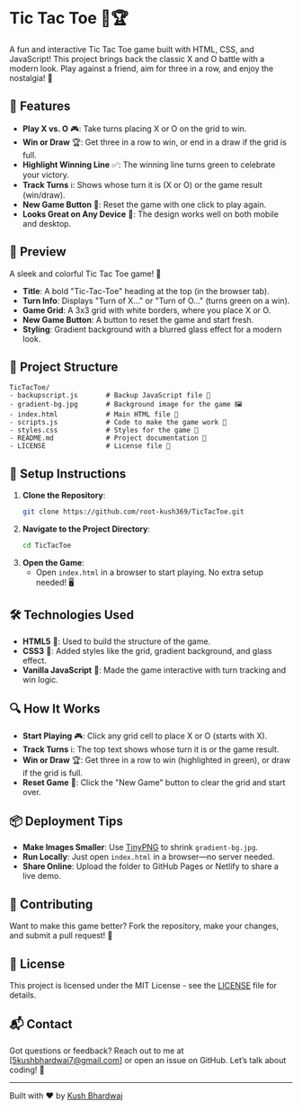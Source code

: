 # Tic Tac Toe 🎲🏆

A fun and interactive Tic Tac Toe game built with HTML, CSS, and JavaScript! This project brings back the classic X and O battle with a modern look. Play against a friend, aim for three in a row, and enjoy the nostalgia! 🚀



## 🌟 Features
- **Play X vs. O** 🎮: Take turns placing X or O on the grid to win.
- **Win or Draw** 🏆: Get three in a row to win, or end in a draw if the grid is full.
- **Highlight Winning Line** ✅: The winning line turns green to celebrate your victory.
- **Track Turns** ℹ️: Shows whose turn it is (X or O) or the game result (win/draw).
- **New Game Button** 🔄: Reset the game with one click to play again.
- **Looks Great on Any Device** 📱: The design works well on both mobile and desktop.

## 📖 Preview
A sleek and colorful Tic Tac Toe game! 🎲  
- **Title**: A bold "Tic-Tac-Toe" heading at the top (in the browser tab).
- **Turn Info**: Displays "Turn of X..." or "Turn of O..." (turns green on a win).
- **Game Grid**: A 3x3 grid with white borders, where you place X or O.
- **New Game Button**: A button to reset the game and start fresh.
- **Styling**: Gradient background with a blurred glass effect for a modern look.

## 📂 Project Structure
```
TicTacToe/
- backupscript.js       # Backup JavaScript file 📜
- gradient-bg.jpg       # Background image for the game 🖼️
- index.html            # Main HTML file 📄
- scripts.js            # Code to make the game work 🔧
- styles.css            # Styles for the game 🎨
- README.md             # Project documentation 📖
- LICENSE               # License file 📜
```

## 🚀 Setup Instructions
1. **Clone the Repository**:
   ```bash
   git clone https://github.com/root-kush369/TicTacToe.git
   ```
2. **Navigate to the Project Directory**:
   ```bash
   cd TicTacToe
   ```
3. **Open the Game**:
   - Open `index.html` in a browser to start playing. No extra setup needed! 🖥️

## 🛠️ Technologies Used
- **HTML5** 📄: Used to build the structure of the game.
- **CSS3** 🎨: Added styles like the grid, gradient background, and glass effect.
- **Vanilla JavaScript** 🔧: Made the game interactive with turn tracking and win logic.

## 🔍 How It Works
- **Start Playing** 🎮: Click any grid cell to place X or O (starts with X).
- **Track Turns** ℹ️: The top text shows whose turn it is or the game result.
- **Win or Draw** 🏆: Get three in a row to win (highlighted in green), or draw if the grid is full.
- **Reset Game** 🔄: Click the "New Game" button to clear the grid and start over.

## 📦 Deployment Tips
- **Make Images Smaller**: Use [TinyPNG](https://tinypng.com/) to shrink `gradient-bg.jpg`.
- **Run Locally**: Just open `index.html` in a browser—no server needed.
- **Share Online**: Upload the folder to GitHub Pages or Netlify to share a live demo.

## 🤝 Contributing
Want to make this game better? Fork the repository, make your changes, and submit a pull request! 🌟

## 📜 License
This project is licensed under the MIT License - see the [LICENSE](LICENSE) file for details.

## 📬 Contact
Got questions or feedback? Reach out to me at [5kushbhardwaj7@gmail.com] or open an issue on GitHub. Let’s talk about coding! 💬

---

Built with ❤️ by [Kush Bhardwaj](https://github.com/root-kush369)
